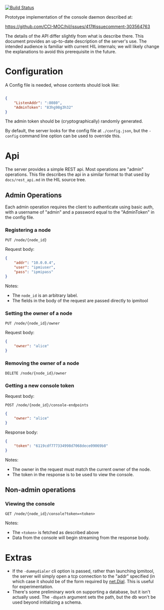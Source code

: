 [![Build Status][travis-img]][travis]

Prototype implementation of the console daemon described at:

<https://github.com/CCI-MOC/hil/issues/417#issuecomment-303564763>

The details of the API differ slightly from what is describe there. This
document provides an up-to-date description of the server's use. The
intended audience is familiar with current HIL internals; we will likely
change the explanations to avoid this prerequisite in the future.

# Configuration

A Config file is needed, whose contents should look like:


```json

{
    "ListenAddr": ":8080",
    "AdminToken": "83hg98g3h32"
}
```

The admin token should be (cryptographically) randomly generated.

By default, the server looks for the config file at `./config.json`, but
the `-config` command line option can be used to override this.

# Api

The server provides a simple REST api. Most operations are "admin"
operations. This file describes the api in a similar format to that used
by `docs/rest_api.md` in the HIL source tree.

## Admin Operations

Each admin operation requires the client to authenticate using basic
auth, with a username of "admin" and a password equal to the
"AdminToken" in the config file.

### Registering a node

`PUT /node/{node_id}`

Request body:

```json
{
    "addr": "10.0.0.4",
    "user": "ipmiuser",
    "pass": "ipmipass"
}
```

Notes:

* The `node_id` is an arbitrary label.
* The fields in the body of the request are passed directly to ipmitool

### Setting the owner of a node

`PUT /node/{node_id}/owner`

Request body:

```json
{
    "owner": "alice"
}
```

### Removing the owner of a node

`DELETE /node/{node_id}/owner`

### Getting a new console token

Request body:

`POST /node/{node_id}/console-endpoints`

```json
{
    "owner": "alice"
}
```

Response body:

```json
{
    "token": "6119cdf777334998d7068dece09069b8"
}
```

Notes:

* The owner in the request must match the current owner of the node.
* The token in the response is to be used to view the console.

## Non-admin operations


### Viewing the console

`GET /node/{node_id}/console?token=<token>`

Notes:

* The `<token>` is fetched as described above
* Data from the console will begin streaming from the response body.

# Extras

* If the `-dummydialer` cli option is passed, rather than launching
  ipmitool, the server will simply open a tcp connection to the
  "addr" specified (in which case it should be of the form required
  by [net.Dial][1]. This is useful for experimentation.
* There's some preliminary work on supporting a database, but it isn't
  actually used. The `-dbpath` argument sets the path, but the db won't
  be used beyond initializing a schema.

[1]: https://golang.org/pkg/net/#Dial

[travis]: https://travis-ci.org/zenhack/console-service
[travis-img]: https://travis-ci.org/zenhack/console-service.svg?branch=master
